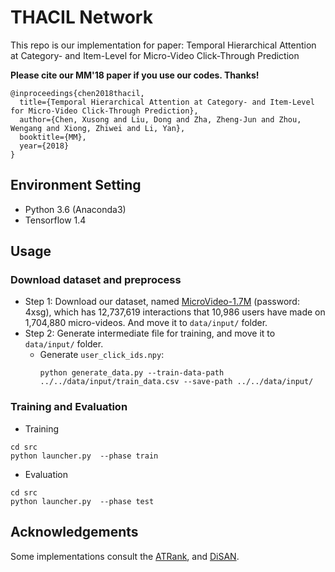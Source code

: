 # THACIL Network
This repo is our implementation for paper: Temporal Hierarchical Attention at Category- and Item-Level for Micro-Video Click-Through Prediction

**Please cite our MM'18 paper if you use our codes. Thanks!**
```
@inproceedings{chen2018thacil,
  title={Temporal Hierarchical Attention at Category- and Item-Level for Micro-Video Click-Through Prediction},
  author={Chen, Xusong and Liu, Dong and Zha, Zheng-Jun and Zhou, Wengang and Xiong, Zhiwei and Li, Yan},
  booktitle={MM},
  year={2018}
}
```

## Environment Setting
- Python 3.6 (Anaconda3)
- Tensorflow 1.4

## Usage
### Download dataset and preprocess
* Step 1: Download our dataset, named [MicroVideo-1.7M](https://pan.baidu.com/s/1iQO23zSXPv1b9y2uLxaJmg) (password: 4xsg), which has 12,737,619 interactions that 10,986 users have made on 1,704,880 micro-videos. And move it to `data/input/` folder.
* Step 2: Generate intermediate file for training, and move it to `data/input/` folder.
    - Generate `user_click_ids.npy`:
        ```
        python generate_data.py --train-data-path ../../data/input/train_data.csv --save-path ../../data/input/
        ```
### Training and Evaluation
- Training
```
cd src
python launcher.py  --phase train
```
- Evaluation
```
cd src
python launcher.py  --phase test
```

## Acknowledgements
Some implementations consult the [ATRank](https://github.com/jinze1994/ATRank), and [DiSAN](https://github.com/taoshen58/DiSAN).

